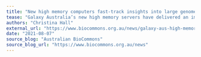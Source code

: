 ```yaml
---
title: "New high memory computers fast-track insights into large genomes"
tease: "Galaxy Australia’s new high memory servers have delivered an impressive leap forward for scientists with large datasets and computationally-intensive analyses."
authors: "Christina Hall"
external_url: "https://www.biocommons.org.au/news/galaxy-aus-high-memory-test"
date: "2021-08-07"
source_blog: "Australian BioCommons"
source_blog_url: "https://www.biocommons.org.au/news"
---
```

